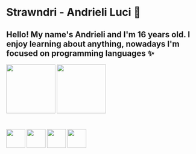 # Strawndri - Andrieli Luci 🌈

## Hello! My name's Andrieli and I'm 16 years old. I enjoy learning about anything, nowadays I'm focused on programming languages ✨ 

<div> 
  <img height="130em" src="https://github-readme-stats.vercel.app/api?username=strawndri&show_icons=true&theme=radical&hide=contribs,issues,prs">
  <img height="130em" src="https://github-readme-stats.vercel.app/api/top-langs/?username=strawndri&layout=compact&theme=radical">
</div>

#

<div>
  <img height="50em" src="https://cdn.jsdelivr.net/gh/devicons/devicon/icons/css3/css3-original.svg">
  <img height="50em" src="https://cdn.jsdelivr.net/gh/devicons/devicon/icons/html5/html5-original.svg">
  <img height="50em" src="https://cdn.jsdelivr.net/gh/devicons/devicon/icons/javascript/javascript-original.svg">
  <img height="50em" src="https://cdn.jsdelivr.net/gh/devicons/devicon/icons/python/python-original.svg">
</div>




